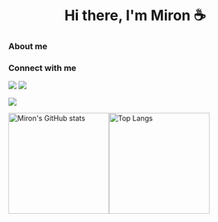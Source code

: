 <h1 align="center"> Hi there, I'm Miron ☕️</h1>

<h3>About me</h2>


<h3>Connect with me</h2>

<a href="https://www.instagram.com/mironkhoruzhenko/"><img src="https://img.shields.io/badge/Instagram-ffffff?link=https://www.instagram.com/mironkhoruzhenko/?labelColor=abcdef?color=fedcba?style=flat-square&logo=Instagram&logoColor=default"></a> <a href="https://www.instagram.com/mironkhoruzhenko/"><img src="https://img.shields.io/badge/Instagram-ffffff?link=https://www.instagram.com/mironkhoruzhenko/?labelColor=abcdef?color=fedcba?style=flat-square&logo=Instagram&logoColor=default"></a>

<a href="https://github.com/miron-khoruzhenko"><img src="https://komarev.com/ghpvc/?username=miron-khoruzhenko&color=blueviolet&label=Visitors"></a>

<a href="https://github.com/berkeozgen08"><img alt="Miron's GitHub stats" align="center" height="200px" src="https://github-readme-stats.vercel.app/api?username=miron-khoruzhenko&show_icons=true&count_private=true&text_color=adbac7&title_color=539bf5&icon_color=986ee2&bg_color=22272e&hide_border=true&border_radius=6px&theme=tokyonight" /></a><a href="https://github.com/berkeozgen08/?tab=repositories"><img alt="Top Langs" align="center" height="200px" src="https://github-readme-stats.vercel.app/api/top-langs/?username=miron-khoruzhenko&layout=compact&langs_count=10&text_color=adbac7&title_color=539bf5&icon_color=986ee2&bg_color=22272e&hide_border=true&border_radius=6px&theme=tokyonight" /></a>

<!--
**miron-khoruzhenko/miron-khoruzhenko** is a ✨ _special_ ✨ repository because its `README.md` (this file) appears on your GitHub profile.

Here are some ideas to get you started:

- 🔭 I’m currently working on ...
- 🌱 I’m currently learning ...
- 👯 I’m looking to collaborate on ...
- 🤔 I’m looking for help with ...
- 💬 Ask me about ...
- 📫 How to reach me: ...
- 😄 Pronouns: ...
- ⚡ Fun fact: ...
☕️
-->
